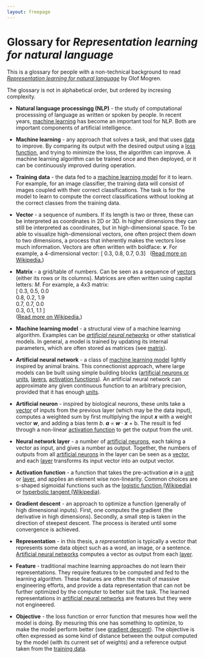 ```yaml
---
layout: freepage
---
```


# Glossary for *Representation learning for natural language*

This is a glossary for people with a non-technical background to read 
[*Representation learning for natural language*](http://mogren.one/phd)
by Olof Mogren.

The glossary is not in alphabetical order, but ordered by incresing complexity.


<a name="nlp"></a>
* **Natural language processingg (NLP)** - the study of computational processsing of language as written or spoken by people. In recent years, [machine learning](#machinelearning) has become an important tool for NLP. Both are important components of artificial intelligence.

<a name="machinelearning"></a>
* **Machine learning** - any approach that solves a task, and that uses [data](#trainingdata) to improve. By comparing its output with the desired output using a [loss function](#objective), and trying to minimize the loss, the algorithm can improve. A machine learning algorithm can be trained once and then deployed, or it can be continuously improved during operation.

<a name="trainingdata"></a>
* **Training data** - the data fed to a [machine learning model](#mlmodel) for it to learn. For example, for an image classifier, the training data will consist of images coupled with their correct classifications. The task is for the model to learn to compute the correct classifications without looking at the correct classes from the training data.

<a name="vector"></a>
* **Vector** - a sequence of numbers. If its length is two or three, these can be interpreted as coordinates in 2D or 3D. In higher dimensions they can still be interpreted as coordinates, but in high-dimensional space. To be able to visualize high-dimensional vectors, one often project them down to two dimensions, a process that inherently makes the vectors lose much information. Vectors are often written with boldface: ***v***. For example, a 4-dimensional vector:
[ 0.3, 0.8, 0.7, 0.3] &nbsp; ([Read more on Wikipedia.](https://en.wikipedia.org/wiki/Row_and_column_vectors))

<a name="matrix"></a>
* **Matrix** - a grid/table of numbers. Can be seen as a sequence of [vectors](#vector) (either its rows or its columns). Matrices are often written using capital letters: *M*. For example, a 4x3 matrix:<br />
[ 0.3, 0.5, 0.0<br />
0.8, 0.2, 1.9<br />
0.7, 0.7, 0.0<br />
0.3, 0.1, 1.1 ]<br />
([Read more on Wikipedia.](https://en.wikipedia.org/wiki/Matrix_(mathematics))) 

<a name="mlmodel"></a>
* **Machine learning model** - a structural view of a machine learning algorithm. Examples can be [*artificial neural networks*](ann) or other statistical models. In general, a model is trained by updating its internal parameters, which are often stored as matrices (see [matrix](#matrix)).

<a name="ann"></a>
* **Artificial neural network** - a class of [machine learning model](#mlmodel) lightly inspired by animal brains. This connectionist approach, where large models can be built using simple building blocks ([artificial neurons or units](#artificialneuron), [layers](#layer), [activation functions](#activationfunction)). An artificial neural network can approximate any given continuous function to an arbitrary precision, provided that it has enough [units](#artificialneuron).

<a name="artificialneuron"></a>
* **Artificial neuron** - inspired by biological neurons, these units take a [vector](#vector) of inputs from the previous layer (which may be the data input), computes a weighted sum by first multiplying the input ***x*** with a weight vector ***w***, and adding a bias term *b*. ***a*** = ***w*** &middot; ***x*** + b. The result is fed through a non-linear [activation function](#activationfunction) to get the output from the unit.

<a name="layer"></a>
* **Neural network layer** - a number of [artificial neurons](#artificialneuron), each taking a vector as input, and gives a number as output. Together, the numbers of outputs from all [artificial neurons](#artificialneuron) in the layer can be seen as a [vector](#vector), and each [layer](#layer) transforms its input vector into an output vector.

<a name="activationfunction"></a>
* **Activation function** - a function that takes the pre-activation ***a*** in a [unit](#artificialneuron) or [layer](#layer), and applies an element wise non-linearity. Common choices are s-shaped sigmoidal functions such as the [logistic function (Wikipedia)](https://en.wikipedia.org/wiki/Logistic_function) or [hyperbolic tangent (Wikipedia)](https://en.wikipedia.org/wiki/Hyperbolic_function#Tanh).

<a name="gradientdescent"></a>
* **Gradient descent** - an approach to optimize a function (generally of high dimensional inputs). First, one computes the gradient (the derivative in high dimensions). Secondly, a small step is taken in the direction of steepest descent. The process is iterated until some convergence is achieved.

<a name="representation"></a>
* **Representation** - in this thesis, a *representation* is typically a vector that represents some data object such as a word, an image, or a sentence. [Artificial neural networks](#ann) computes a vector as output from each [layer](#layer).

<a name="feature"></a>
* **Feature** - traditional machine learning approaches do not learn their representations. They require features to be computed and fed to the learning algorithm. These features are often the result of massive engineering efforts, and provide a data representation that can not be further optimized by the computer to better suit the task. The learned representations in [artificial neural networks](#ann) are features but they were not engineered.

<a name="objective"></a>
* **Objective** - the loss function or error function that mesures how well the model is doing. By mesuring this one has something to optimize, to make the model perform better (see [gradient descent](#gradientdescent)). The objective is often expressed as some kind of distance between the output computed by the model (with its current set of weights) and a reference output taken from the [training data](#trainingdata).






